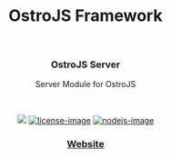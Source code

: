 <div align="center">
  <h1>OstroJS Framework</h1>
  
</div>
<br />

<div align="center">
  <h3>OstroJS Server</h3>
  <p>Server Module for OstroJS</p>
</div>

<br />

<div align="center">

![][javascript-image] [![license-image]][license-url] [![nodejs-image]][npm-url]

</div>

<div align="center">
  <h3>
    <a href="https://ostrojs.com">
      Website
    </a>
   
  </h3>
</div>

 
[javascript-image]: https://img.shields.io/badge/JS-javascript-green
[javascript-url]:  "javascript"

[nodejs-image]: https://img.shields.io/badge/node-%3E%3D%2012.0.0-green
[npm-url]: https://npmjs.org/package/@ostrojs/server "npm"

[license-image]: https://img.shields.io/github/license/ostrojs/server
[license-url]: LICENSE.md "license"